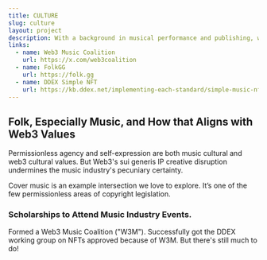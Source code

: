 ```yaml
---
title: CULTURE
slug: culture
layout: project
description: With a background in musical performance and publishing, we enjoy our deeptech ecosystem of network effects.
links:
  - name: Web3 Music Coalition 
    url: https://x.com/web3coalition
  - name: FolkGG
    url: https://folk.gg
  - name: DDEX Simple NFT
    url: https://kb.ddex.net/implementing-each-standard/simple-music-nft/
---
```


## Folk, Especially Music, and How that Aligns with Web3 Values

Permissionless agency and self-expression are both music cultural and web3 cultural values. But Web3's sui generis IP creative disruption undermines the music industry's pecuniary certainty.

Cover music is an example intersection we love to explore. It’s one of the few permissionless areas of copyright legislation.

### Scholarships to Attend Music Industry Events.

Formed a Web3 Music Coalition ("W3M"). Successfully got the DDEX working group on NFTs approved because of W3M. But there's still much to do!
